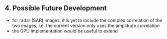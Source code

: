 ## 4. Possible Future Development

* for radar (SAR) images, it is yet to include the complex correlation of the two images, i.e. the current version only uses the amplitude correlation
* the GPU implementation would be useful to extend 
